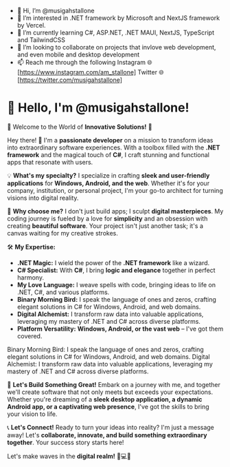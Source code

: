 - 👋 Hi, I’m @musigahstallone
- 👀 I’m interested in .NET framework by Microsoft and NextJS framework by Vercel.
- 🌱 I’m currently learning C#, ASP.NET, .NET MAUI, NextJS, TypeScript and TailwindCSS  
- 💞️ I’m looking to collaborate on projects that invlove web development, and even mobile and desktop development
- 📫 Reach me through the following
       Instagram 🌐 [https://www.instagram.com/am_stallone]
       Twitter 🌐 [https://twitter.com/musigahstallone]

<!---
musigahstallone/musigahstallone is a ✨ special ✨ repository because its `README.md` (this file) appears on your GitHub profile.
You can click the Preview link to take a look at your changes.
--->

# 👋 Hello, I'm **@musigahstallone!**

🚀 Welcome to the World of **Innovative Solutions!** 🚀

Hey there! 👋 I'm a **passionate developer** on a mission to transform ideas into extraordinary software experiences. 
With a toolbox filled with the **.NET framework** and the magical touch of **C#**, 
I craft stunning and functional apps that resonate with users.

💡 **What's my specialty?**
I specialize in crafting **sleek and user-friendly applications** for **Windows, Android, and the web**. 
Whether it's for your company, institution, or personal project, I'm your go-to architect for turning visions into digital reality.

🌈 **Why choose me?**
I don't just build apps; I sculpt **digital masterpieces**. My coding journey is fueled by a love for **simplicity** 
and an obsession with creating **beautiful software**. Your project isn't just another task; it's a canvas waiting for my creative strokes.

🛠️ **My Expertise:**
- **.NET Magic:** I wield the power of the **.NET framework** like a wizard.
- **C# Specialist:** With **C#**, I bring **logic and elegance** together in perfect harmony.
- **My Love Language:** I weave spells with code, bringing ideas to life on .NET, C#, and various platforms.
- **Binary Morning Bird:** I speak the language of ones and zeros, crafting elegant solutions in C# for Windows, Android, and web domains.
- **Digital Alchemist:** I transform raw data into valuable applications, leveraging my mastery of .NET and C# across diverse platforms.
- **Platform Versatility:** **Windows, Android, or the vast web** – I've got them covered.


Binary Morning Bird: I speak the language of ones and zeros, crafting elegant solutions in C# for Windows, Android, and web domains.
Digital Alchemist: I transform raw data into valuable applications, leveraging my mastery of .NET and C# across diverse platforms.

🚀 **Let's Build Something Great!**
Embark on a journey with me, and together we'll create software that not only meets but exceeds your expectations.
Whether you're dreaming of a **sleek desktop application, a dynamic Android app, or a captivating web presence**, I've got the skills to bring your vision to life.

📞 **Let's Connect!**
Ready to turn your ideas into reality? I'm just a message away! 
Let's **collaborate, innovate, and build something extraordinary together**. Your success story starts here!
<!--
🌐 [Portfolio Link]
-->

Let's make waves in the **digital realm!** 🚀💻✨

